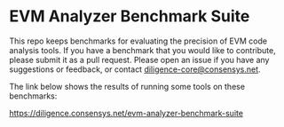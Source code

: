 # EVM Analyzer Benchmark Suite

This repo keeps benchmarks for evaluating the precision of EVM code analysis tools. If you have a benchmark that you would like to contribute, please submit it as a pull request. Please open an issue if you have any suggestions or feedback, or contact diligence-core@consensys.net.

The link below shows the results of running some tools on these benchmarks:

https://diligence.consensys.net/evm-analyzer-benchmark-suite
